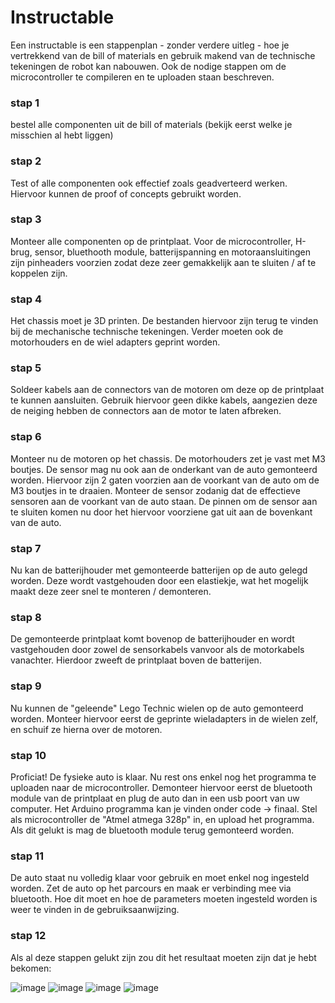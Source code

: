 # Instructable

Een instructable is een stappenplan - zonder verdere uitleg - hoe je vertrekkend van de bill of materials en gebruik makend van de technische tekeningen de robot kan nabouwen. Ook de nodige stappen om de microcontroller te compileren en te uploaden staan beschreven.  

### stap 1
bestel alle componenten uit de bill of materials (bekijk eerst welke je misschien al hebt liggen)

### stap 2
Test of alle componenten ook effectief zoals geadverteerd werken. Hiervoor kunnen de proof of concepts gebruikt worden.

### stap 3
Monteer alle componenten op de printplaat. Voor de microcontroller, H-brug, sensor, bluethooth module, batterijspanning en motoraansluitingen zijn pinheaders voorzien zodat deze zeer gemakkelijk aan te sluiten / af te koppelen zijn.

### stap 4
Het chassis moet je 3D printen. De bestanden hiervoor zijn terug te vinden bij de mechanische technische tekeningen.
Verder moeten ook de motorhouders en de wiel adapters geprint worden.

### stap 5
Soldeer kabels aan de connectors van de motoren om deze op de printplaat te kunnen aansluiten. Gebruik hiervoor geen dikke kabels, aangezien deze de neiging hebben de connectors aan de motor te laten afbreken.

### stap 6
Monteer nu de motoren op het chassis. De motorhouders zet je vast met M3 boutjes. De sensor mag nu ook aan de onderkant van de auto gemonteerd worden. Hiervoor zijn 2 gaten voorzien aan de voorkant van de auto om de M3 boutjes in te draaien. Monteer de sensor zodanig dat de effectieve sensoren aan de voorkant van de auto staan. De pinnen om de sensor aan te sluiten komen nu door het hiervoor voorziene gat uit aan de bovenkant van de auto.

### stap 7
Nu kan de batterijhouder met gemonteerde batterijen op de auto gelegd worden. Deze wordt vastgehouden door een elastiekje, wat het mogelijk maakt deze zeer snel te monteren / demonteren.

### stap 8
De gemonteerde printplaat komt bovenop de batterijhouder en wordt vastgehouden door zowel de sensorkabels vanvoor als de motorkabels vanachter. Hierdoor zweeft de printplaat boven de batterijen.

### stap 9
Nu kunnen de "geleende" Lego Technic wielen op de auto gemonteerd worden. Monteer hiervoor eerst de geprinte wieladapters in de wielen zelf, en schuif ze hierna over de motoren. 

### stap 10
Proficiat! De fysieke auto is klaar. Nu rest ons enkel nog het programma te uploaden naar de microcontroller. Demonteer hiervoor eerst de bluetooth module van de printplaat en plug de auto dan in een usb poort van uw computer. Het Arduino programma kan je vinden onder code -> finaal. Stel als microcontroller de "Atmel atmega 328p" in, en upload het programma. Als dit gelukt is mag de bluetooth module terug gemonteerd worden.

### stap 11
De auto staat nu volledig klaar voor gebruik en moet enkel nog ingesteld worden. Zet de auto op het parcours en maak er verbinding mee via bluetooth.
Hoe dit moet en hoe de parameters moeten ingesteld worden is weer te vinden in de gebruiksaanwijzing.

### stap 12
Als al deze stappen gelukt zijn zou dit het resultaat moeten zijn dat je hebt bekomen:


![image](https://github.com/RobinCopp/Linefollower/assets/146443186/aa66fd7e-556c-4681-abdd-a1bd200b8ed7)
![image](https://github.com/RobinCopp/Linefollower/assets/146443186/7f4df11d-eb5b-42ea-9b8e-d064ceab074e)
![image](https://github.com/RobinCopp/Linefollower/assets/146443186/85bd439f-194e-4024-a83f-ae919ccdb458)
![image](https://github.com/RobinCopp/Linefollower/assets/146443186/3184b67d-9168-4b49-903d-8adbc1012405)









